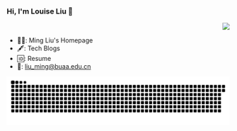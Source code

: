 ### Hi, I'm Louise Liu 👋

<!-- Github Statistical Chart -->
<img align="right" src="https://github-readme-stats.vercel.app/api?username=louiseliuming&show_icons=true&icon_color=CE1D2D&text_color=718096&bg_color=ffffff&hide_title=true" />

<br/>
  
- :woman_student:: Ming Liu's Homepage
- :fountain_pen:: Tech Blogs
- :id:: Resume
- :postbox:: liu_ming@buaa.edu.cn

<!-- Generate Snake GIF-->
![snake gif](https://raw.githubusercontent.com/louiseliuming/louiseliuming/main/assets/github-contribution-grid-snake.svg)

<!--
**louiseliuming/louiseliuming** is a ✨ _special_ ✨ repository because its `README.md` (this file) appears on your GitHub profile.

Here are some ideas to get you started:

- 🔭 I’m currently working on ...
- 🌱 I’m currently learning ...
- 👯 I’m looking to collaborate on ...
- 🤔 I’m looking for help with ...
- 💬 Ask me about ...
- 📫 How to reach me: ...
- 😄 Pronouns: ...
- ⚡ Fun fact: ...
-->
